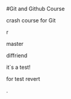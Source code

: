 #Git and Github Course

crash course for Git


r

master


diffriend



it`s a test!

for test revert


.